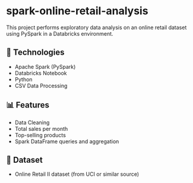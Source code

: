 # spark-online-retail-analysis

This project performs exploratory data analysis on an online retail dataset using PySpark in a Databricks environment.

## 🔧 Technologies
- Apache Spark (PySpark)
- Databricks Notebook
- Python
- CSV Data Processing

## 📊 Features
- Data Cleaning
- Total sales per month
- Top-selling products
- Spark DataFrame queries and aggregation

## 📁 Dataset
- Online Retail II dataset (from UCI or similar source)
